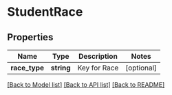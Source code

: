 # StudentRace

## Properties
Name | Type | Description | Notes
------------ | ------------- | ------------- | -------------
**race_type** | **string** | Key for Race | [optional] 

[[Back to Model list]](../README.md#documentation-for-models) [[Back to API list]](../README.md#documentation-for-api-endpoints) [[Back to README]](../README.md)


